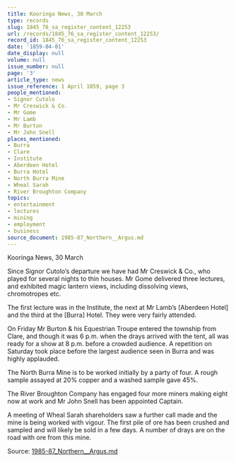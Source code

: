 ```yaml
---
title: Kooringa News, 30 March
type: records
slug: 1845_76_sa_register_content_12253
url: /records/1845_76_sa_register_content_12253/
record_id: 1845_76_sa_register_content_12253
date: '1859-04-01'
date_display: null
volume: null
issue_number: null
page: '3'
article_type: news
issue_reference: 1 April 1859, page 3
people_mentioned:
- Signor Cutolo
- Mr Creswick & Co.
- Mr Gome
- Mr Lamb
- Mr Burton
- Mr John Snell
places_mentioned:
- Burra
- Clare
- Institute
- Aberdeen Hotel
- Burra Hotel
- North Burra Mine
- Wheal Sarah
- River Broughton Company
topics:
- entertainment
- lectures
- mining
- employment
- business
source_document: 1985-87_Northern__Argus.md
---
```


Kooringa News, 30 March

Since Signor Cutolo’s departure we have had Mr Creswick & Co., who played for several nights to thin houses.  Mr Gome delivered three lectures, and exhibited magic lantern views, including dissolving views, chromotropes etc.

The first lecture was in the Institute, the next at Mr Lamb’s [Aberdeen Hotel] and the third at the [Burra] Hotel.  They were very fairly attended.

On Friday Mr Burton & his Equestrian Troupe entered the township from Clare, and though it was 6 p.m. when the drays arrived with the tent, all was ready for a show at 8 p.m. before a crowded audience.  A repetition on Saturday took place before the largest audience seen in Burra and was highly applauded.

The North Burra Mine is to be worked initially by a party of four.  A rough sample assayed at 20% copper and a washed sample gave 45%.

The River Broughton Company has engaged four more miners making eight now at work and Mr John Snell has been appointed Captain.

A meeting of Wheal Sarah shareholders saw a further call made and the mine is being worked with vigour.  The first pile of ore has been crushed and sampled and will likely be sold in a few days.  A number of drays are on the road with ore from this mine.


Source: [1985-87_Northern__Argus.md](/downloads/markdown/1985-87_Northern__Argus.md)
